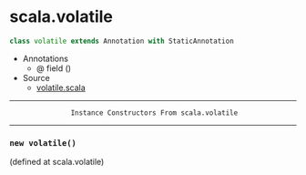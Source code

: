 
#                                scala.volatile                                #

```scala
class volatile extends Annotation with StaticAnnotation
```

* Annotations
  * @ field ()
* Source
  * [volatile.scala](https://github.com/scala/scala/tree/6d09a1ba5f/src/library/scala/volatile.scala#L1)


--------------------------------------------------------------------------------
                   Instance Constructors From scala.volatile
--------------------------------------------------------------------------------


### `new volatile()`                                                         ###
(defined at scala.volatile)
